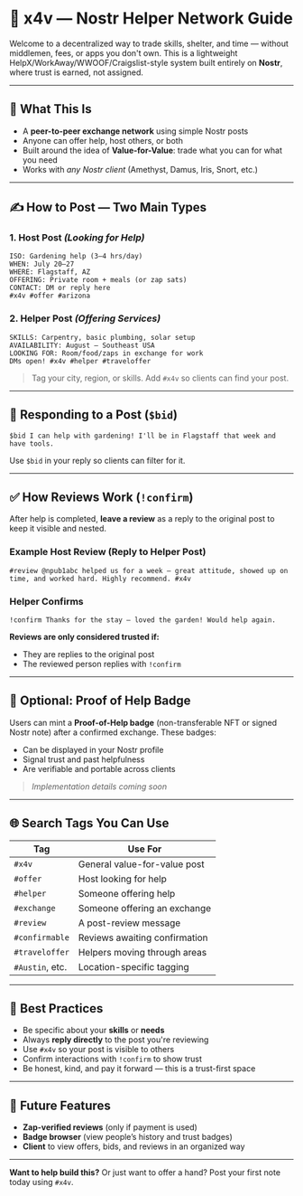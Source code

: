 # 🧭 x4v — Nostr Helper Network Guide

Welcome to a decentralized way to trade skills, shelter, and time — without middlemen, fees, or apps you don't own. This is a lightweight HelpX/WorkAway/WWOOF/Craigslist-style system built entirely on **Nostr**, where trust is earned, not assigned.

---

## 🔧 What This Is

* A **peer-to-peer exchange network** using simple Nostr posts
* Anyone can offer help, host others, or both
* Built around the idea of **Value-for-Value**: trade what you can for what you need
* Works with *any Nostr client* (Amethyst, Damus, Iris, Snort, etc.)

---

## ✍️ How to Post — Two Main Types

### 1. Host Post *(Looking for Help)*

```
ISO: Gardening help (3–4 hrs/day)  
WHEN: July 20–27  
WHERE: Flagstaff, AZ  
OFFERING: Private room + meals (or zap sats)  
CONTACT: DM or reply here  
#x4v #offer #arizona
```

### 2. Helper Post *(Offering Services)*

```
SKILLS: Carpentry, basic plumbing, solar setup  
AVAILABILITY: August — Southeast USA  
LOOKING FOR: Room/food/zaps in exchange for work  
DMs open! #x4v #helper #traveloffer
```

> Tag your city, region, or skills. Add `#x4v` so clients can find your post.

---

## 📌 Responding to a Post (`$bid`)

```
$bid I can help with gardening! I'll be in Flagstaff that week and have tools.
```

Use `$bid` in your reply so clients can filter for it.

---

## ✅ How Reviews Work (`!confirm`)

After help is completed, **leave a review** as a reply to the original post to keep it visible and nested.

### Example Host Review (Reply to Helper Post)

```
#review @npub1abc helped us for a week — great attitude, showed up on time, and worked hard. Highly recommend. #x4v
```

### Helper Confirms

```
!confirm Thanks for the stay — loved the garden! Would help again.
```

**Reviews are only considered trusted if:**

* They are replies to the original post
* The reviewed person replies with `!confirm`

---

## 🪪 Optional: Proof of Help Badge

Users can mint a **Proof-of-Help badge** (non-transferable NFT or signed Nostr note) after a confirmed exchange. These badges:

* Can be displayed in your Nostr profile
* Signal trust and past helpfulness
* Are verifiable and portable across clients

> *Implementation details coming soon*

---

## 🌐 Search Tags You Can Use

| Tag             | Use For                       |
| --------------- | ----------------------------- |
| `#x4v`          | General value-for-value post  |
| `#offer`        | Host looking for help         |
| `#helper`       | Someone offering help         |
| `#exchange`     | Someone offering an exchange  |
| `#review`       | A post-review message         |
| `#confirmable`  | Reviews awaiting confirmation |
| `#traveloffer`  | Helpers moving through areas  |
| `#Austin`, etc. | Location-specific tagging     |

---

## 🌟 Best Practices

* Be specific about your **skills** or **needs**
* Always **reply directly** to the post you're reviewing
* Use `#x4v` so your post is visible to others
* Confirm interactions with `!confirm` to show trust
* Be honest, kind, and pay it forward — this is a trust-first space

---

## 🔗 Future Features

* **Zap-verified reviews** (only if payment is used)
* **Badge browser** (view people’s history and trust badges)
* **Client** to view offers, bids, and reviews in an organized way

---

**Want to help build this?** Or just want to offer a hand? Post your first note today using `#x4v`.
